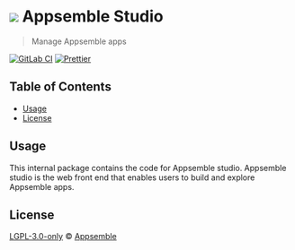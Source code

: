 # ![](https://gitlab.com/appsemble/appsemble/-/raw/0.24.10/config/assets/logo.svg) Appsemble Studio

> Manage Appsemble apps

[![GitLab CI](https://gitlab.com/appsemble/appsemble/badges/0.24.10/pipeline.svg)](https://gitlab.com/appsemble/appsemble/-/releases/0.24.10)
[![Prettier](https://img.shields.io/badge/code_style-prettier-ff69b4.svg)](https://prettier.io)

## Table of Contents

- [Usage](#usage)
- [License](#license)

## Usage

This internal package contains the code for Appsemble studio. Appsemble studio is the web front end
that enables users to build and explore Appsemble apps.

## License

[LGPL-3.0-only](https://gitlab.com/appsemble/appsemble/-/blob/0.24.10/LICENSE.md) ©
[Appsemble](https://appsemble.com)
